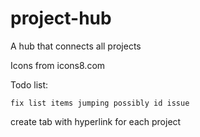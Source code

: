 # project-hub
A hub that connects all projects

Icons from icons8.com

Todo list:

    fix list items jumping possibly id issue

create tab with hyperlink for each project
